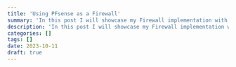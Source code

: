 ```yaml
---
title: 'Using PFsense as a Firewall'
summary: 'In this post I will showcase my Firewall implementation with PFsense.'
description: 'In this post I will showcase my Firewall implementation with PFsense.'
categories: []
tags: []
date: 2023-10-11
draft: true
---
```

